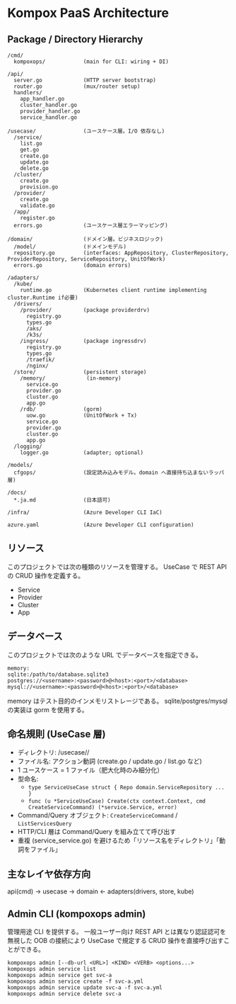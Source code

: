 # Kompox PaaS Architecture

## Package / Directory Hierarchy

```
/cmd/
  kompoxops/            (main for CLI: wiring + DI)

/api/
  server.go             (HTTP server bootstrap)
  router.go             (mux/router setup)
  handlers/
    app_handler.go
    cluster_handler.go
    provider_handler.go
    service_handler.go

/usecase/               (ユースケース層。I/O 依存なし)
  /service/
    list.go
    get.go
    create.go
    update.go
    delete.go
  /cluster/
    create.go
    provision.go
  /provider/
    create.go
    validate.go
  /app/
    register.go
  errors.go             (ユースケース層エラーマッピング)

/domain/                (ドメイン層。ビジネスロジック)
  /model/               (ドメインモデル)
  repository.go         (interfaces: AppRepository, ClusterRepository, ProviderRepository, ServiceRepository, UnitOfWork)
  errors.go             (domain errors)

/adapters/
  /kube/
    runtime.go          (Kubernetes client runtime implementing cluster.Runtime if必要)
  /drivers/
    /provider/          (package providerdrv)
      registry.go
      types.go
      /aks/
      /k3s/
    /ingress/           (package ingressdrv)
      registry.go
      types.go
      /traefik/
      /nginx/
  /store/               (persistent storage)
    /memory/             (in-memory)
      service.go
      provider.go
      cluster.go
      app.go
    /rdb/               (gorm)
      uow.go            (UnitOfWork + Tx)
      service.go
      provider.go
      cluster.go
      app.go
  /logging/
    logger.go           (adapter; optional)

/models/
  cfgops/               (設定読み込みモデル。domain へ直接持ち込まないラッパ層)

/docs/
  *.ja.md               (日本語可)

/infra/                 (Azure Developer CLI IaC)

azure.yaml              (Azure Developer CLI configuration)
```

## リソース

このプロジェクトでは次の種類のリソースを管理する。
UseCase で REST API の CRUD 操作を定義する。

- Service
- Provider
- Cluster
- App

## データベース

このプロジェクトでは次のような URL でデータベースを指定できる。

```
memory:
sqlite:/path/to/database.sqlite3
postgres://<username>:<password>@<host>:<port>/<database>
mysql://<username>:<password>@<host>:<port>/<database>
```

memory はテスト目的のインメモリストレージである。
sqlite/postgres/mysql の実装は gorm を使用する。

## 命名規則 (UseCase 層)

- ディレクトリ: /usecase/<resource>/
- ファイル名: アクション動詞 (create.go / update.go / list.go など)
- 1 ユースケース = 1 ファイル（肥大化時のみ細分化）
- 型命名:
  - `type ServiceUseCase struct { Repo domain.ServiceRepository ... }`
  - `func (u *ServiceUseCase) Create(ctx context.Context, cmd CreateServiceCommand) (*service.Service, error)`
- Command/Query オブジェクト: `CreateServiceCommand` / `ListServicesQuery`
- HTTP/CLI 層は Command/Query を組み立てて呼び出す
- 重複 (service_service.go) を避けるため「リソース名をディレクトリ」「動詞をファイル」

## 主なレイヤ依存方向

api(cmd) → usecase → domain ← adapters(drivers, store, kube)

## Admin CLI (kompoxops admin)

管理用途 CLI を提供する。
一般ユーザー向け REST API とは異なり認証認可を無視した OOB の接続により
UseCase で規定する CRUD 操作を直接呼び出すことができる。

```
kompoxops admin [--db-url <URL>] <KIND> <VERB> <options...>
kompoxops admin service list
kompoxops admin service get svc-a
kompoxops admin service create -f svc-a.yml
kompoxops admin service update svc-a -f svc-a.yml
kompoxops admin service delete svc-a
```
